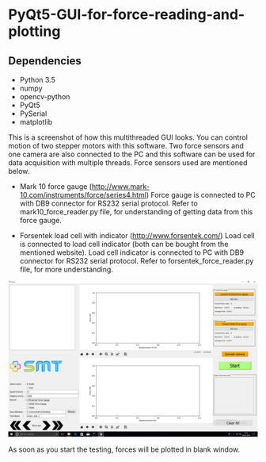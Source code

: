 # PyQt5-GUI-for-force-reading-and-plotting
## Dependencies 
* Python 3.5
* numpy
* opencv-python
* PyQt5
* PySerial
* matplotlib

This is a screenshot of how this multithreaded GUI looks. You can control motion of two stepper motors with this software. Two force sensors and one camera are also connected to the PC and this software can be used for data acquisition with multiple threads. Force sensors used are mentioned below.

* Mark 10 force gauge (http://www.mark-10.com/instruments/force/series4.html)
    Force gauge is connected to PC with DB9 connector for RS232 serial protocol. Refer to mark10_force_reader.py file, for understanding of getting data from this force gauge.
    
* Forsentek load cell with indicator (http://www.forsentek.com/)
    Load cell is connected to load cell indicator (both can be bought from the mentioned website). Load cell indicator is connected to PC with DB9 connector for RS232 serial protocol. Refer to forsentek_force_reader.py file, for more understanding. 

![alt text](https://github.com/SaumilShah66/PyQt5-GUI-for-force-reading-and-plotting/blob/master/images/parameter.PNG)

As soon as you start the testing, forces will be plotted in blank window. 
